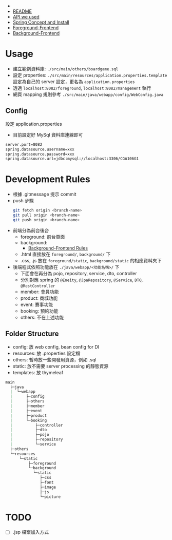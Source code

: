 * 
* [README](./README.md)
* [API we used](./doc/API.md)
* [Spring Concept and Install](/doc/Spring-Usage.md)
* [Foreground-Frontend](/doc/Foreground-frontend.md)
* [Background-Frontend](/doc/Background-frontend.md)

# Usage

* 建立範例資料庫: `./src/main/others/boardgame.sql`
* 設定 properties: `./src/main/resources/application.properties.template` 設定為自己的 server 設定，更名為 `application.properties`
* 透過 `localhost:8082/foreground`, `localhost:8082/management` 執行
* 網頁 mapping 規則參考 `./src/main/java/webapp/config/WebConfig.java`

## Config

設定 application.properties
* 目前設定好 MySql 資料庫連線即可
```xml
server.port=8082
spring.datasource.username=xxx
spring.datasource.password=xxx
spring.datasource.url=jdbc:mysql://localhost:3306/CGA106G1
```

# Development Rules

* 根據 .gitmessage 提示 commit
* push 步驟
    ```bash
    git fetch origin <branch-name>
    git pull origin <branch-name>
    git push origin <branch-name>
    ```
* 前端分為前台後台
  * foreground: 前台頁面
  * background: 
    * [Background-Frontend Rules](/doc/Background-frontend.md)
  * .html 直接放在 `foreground/`,  `background/` 下
  * .css, .js 放在 `foreground/static`,  `background/static` 的相應資料夾下
* 後端程式依照功能放在 `./java/webapp/<功能名稱>/` 下
  * 下面會在再分為 pojo, repository, service, dto, controller
  * 分別對應 spring 的 `@Eneity`, `@JpaRepository`, `@Service`, `DTO`, `@RestController`
  * member: 會員功能
  * product: 商城功能
  * event: 賽事功能
  * booking: 預約功能
  * others: 不在上述功能

## Folder Structure

* config: 放 web config, bean config for DI
* resources: 放 .properties 設定檔
* others: 暫時放一些開發用資源，例如 .sql
* static: 放不需要 server processing 的靜態資源
* templates: 放 thymeleaf
```bash
main
  ├─java
  |  └─webapp
  |      ├─config
  |      ├─others
  |      ├─member
  |      ├─event
  |      ├─product
  |      └─booking
  |          ├─controller
  |          ├─dto
  |          ├─pojo
  |          ├─repository
  |          └─service
  ├─others
  └─resources
      └─static
          ├─foreground
          └─background
            └─static
               ├─css
               ├─font
               ├─image
               ├─js
               └─picture
```

# TODO

* [ ] .jsp 檔案加入方式
